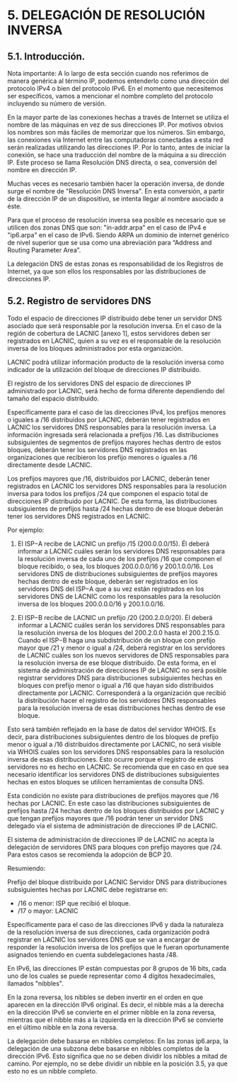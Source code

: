 # 5. DELEGACIÓN DE RESOLUCIÓN INVERSA

## 5.1. Introducción. 

Nota importante: A lo largo de esta sección cuando nos referimos de manera genérica al término IP, podemos entenderlo como una dirección del protocolo IPv4 o bien del protocolo IPv6. En el momento que necesitemos ser específicos, vamos a mencionar el nombre completo del protocolo incluyendo su número de versión.

En la mayor parte de las conexiones hechas a través de Internet se utiliza el nombre de las máquinas en vez de sus direcciones IP. Por motivos obvios los nombres son más fáciles de memorizar que los números. Sin embargo, las conexiones vía Internet entre las computadoras conectadas a esta red serán realizadas utilizando las direcciones IP. Por lo tanto, antes de iniciar la conexión, se hace una traducción del nombre de la máquina a su dirección IP. Este proceso se llama Resolución DNS directa, o sea, conversión del nombre en dirección IP. 

Muchas veces es necesario también hacer la operación inversa, de donde surge el nombre de "Resolución DNS Inversa". En esta conversión, a partir de la dirección IP de un dispositivo, se intenta llegar al nombre asociado a éste. 

Para que el proceso de resolución inversa sea posible es necesario que se utilicen dos zonas DNS que son: "in-addr.arpa" en el caso de IPv4 e "ip6.arpa" en el caso de IPv6. Siendo ARPA un dominio de internet genérico de nivel superior que se usa como una abreviación para “Address and Routing Parameter Area”. 

La delegación DNS de estas zonas es responsabilidad de los Registros de Internet, ya que son ellos los responsables por las distribuciones de direcciones IP. 

## 5.2. Registro de servidores DNS 

Todo el espacio de direcciones IP distribuido debe tener un servidor DNS asociado que será responsable por la resolución inversa. En el caso de la región de cobertura de LACNIC [anexo 1], estos servidores deben ser registrados en LACNIC, quien a su vez es el responsable de la resolución inversa de los bloques administrados por esta organización. 

LACNIC podrá utilizar información producto de la resolución inversa como indicador de la utilización del bloque de direcciones IP distribuido. 

El registro de los servidores DNS del espacio de direcciones IP administrado por LACNIC, será hecho de forma diferente dependiendo del tamaño del espacio distribuido. 

Específicamente para el caso de las direcciones IPv4, los prefijos menores o iguales a /16 distribuidos por LACNIC, deberán tener registrados en LACNIC los servidores DNS responsables para la resolución inversa. La información ingresada será relacionada a prefijos /16. Las distribuciones subsiguientes de segmentos de prefijos mayores hechas dentro de estos bloques, deberán tener los servidores DNS registrados en las organizaciones que recibieron los prefijo menores o iguales a /16 directamente desde LACNIC. 

Los prefijos mayores que /16, distribuidos por LACNIC, deberán tener registrados en LACNIC los servidores DNS responsables para la resolución inversa para todos los prefijos /24 que componen el espacio total de direcciones IP distribuido por LACNIC. De esta forma, las distribuciones subsiguientes de prefijos hasta /24 hechas dentro de ese bloque deberán tener los servidores DNS registrados en LACNIC. 

Por ejemplo: 

1. El ISP−A recibe de LACNIC un prefijo /15 (200.0.0.0/15). Él deberá informar a LACNIC cuáles serán los servidores DNS responsables para la resolución inversa de cada uno de los prefijos /16 que componen el bloque recibido, o sea, los bloques 200.0.0.0/16 y 200.1.0.0/16. Los servidores DNS de distribuciones subsiguientes de prefijos mayores hechas dentro de este bloque, deberán ser registrados en los servidores DNS del ISP−A que a su vez están registrados en los servidores DNS de LACNIC como los responsables para la resolución inversa de los bloques 200.0.0.0/16 y 200.1.0.0/16. 

2. El ISP−B recibe de LACNIC un prefijo /20 (200.2.0.0/20). Él deberá informar a LACNIC cuáles serán los servidores DNS responsables para la resolución inversa de los bloques del 200.2.0.0 hasta el 200.2.15.0. Cuando el ISP−B haga una subdistribución de un bloque con prefijo mayor que /21 y menor o igual a /24, deberá registrar en los servidores de LACNIC cuáles son los nuevos servidores de DNS responsables para la resolución inversa de ese bloque distribuido. De esta forma, en el sistema de administración de direcciones IP de LACNIC no será posible registrar servidores DNS para distribuciones subsiguientes hechas en bloques con prefijo menor o igual a /16 que hayan sido distribuidos directamente por LACNIC. Corresponderá a la organización que recibió la distribución hacer el registro de los servidores DNS responsables para la resolución inversa de esas distribuciones hechas dentro de ese bloque. 

Esto será también reflejado en la base de datos del servidor WHOIS. Es decir, para distribuciones subsiguientes dentro de los bloques de prefijo menor o igual a /16 distribuidos directamente por LACNIC, no será visible vía WHOIS cuales son los servidores DNS responsables para la resolución inversa de esas distribuciones. Esto ocurre porque el registro de estos servidores no es hecho en LACNIC. Se recomienda que en caso en que sea necesario identificar los servidores DNS de distribuciones subsiguientes hechas en estos bloques se utilicen herramientas de consulta DNS. 

Esta condición no existe para distribuciones de prefijos mayores que /16 hechas por LACNIC. En este caso las distribuciones subsiguientes de prefijos hasta /24 hechas dentro de los bloques distribuidos por LACNIC y que tengan prefijos mayores que /16 podrán tener un servidor DNS delegado vía el sistema de administración de direcciones IP de LACNIC. 

El sistema de administración de direcciones IP de LACNIC no acepta la delegación de servidores DNS para bloques con prefijo mayores que /24. Para estos casos se recomienda la adopción de BCP 20. 

Resumiendo: 

Prefijo del bloque distribuido por LACNIC Servidor DNS para distribuciones subsiguientes hechas por LACNIC debe registrarse en: 

- /16 o menor: ISP que recibió el bloque. 
- /17 o mayor: LACNIC

Específicamente para el caso de las direcciones IPv6 y dada la naturaleza de la resolución inversa de sus direcciones, cada organización podrá registrar en LACNIC los servidores DNS que se van a encargar de responder la resolución inversa de los prefijos que le fueran oportunamente asignados teniendo en cuenta subdelegaciones hasta /48.

En IPv6, las direcciones IP están compuestas por 8 grupos de 16 bits, cada uno de los cuales se puede representar como 4 dígitos hexadecimales, llamados "nibbles". 

En la zona reversa, los nibbles se deben invertir en el orden en que aparecen en la dirección IPv6 original. Es decir, el nibble más a la derecha en la dirección IPv6 se convierte en el primer nibble en la zona reversa, mientras que el nibble más a la izquierda en la dirección IPv6 se convierte en el último nibble en la zona reversa.

La delegación debe basarse en nibbles completos: En las zonas ip6.arpa, la delegación de una subzona debe basarse en nibbles completos de la dirección IPv6. Esto significa que no se deben dividir los nibbles a mitad de camino. Por ejemplo, no se debe dividir un nibble en la posición 3.5, ya que esto no es un nibble completo.

